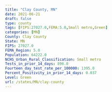 ```yaml
---
title: "Clay County, MN"
date: 2021-06-21
draft: false
type: county
tags: [FIPS:27027.0,FEMA:5.0,Small metro,Green]
categories: [MN]
County: Clay County
State: MN
FIPS: 27027.0
FEMA_Region: 5.0
Population: 64222.0
NCHS_Urban_Rural_Classification: Small metro
Tests_in_prior_14_days: 896.0
Fourteen_day_test_rate_per_100000: 1395.0
Percent_Positivity_in_prior_14_days: 0.037
Level: Green
url: /states/MN/clay-county
---
```




